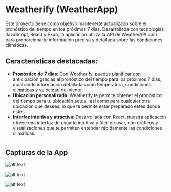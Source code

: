 # Weatherify (WeatherApp)

Este proyecto tiene como objetivo mantenerte actualizado sobre el pronóstico del tiempo en los próximos 7 días. Desarrollada con tecnologías JavaScript, React y Expo, la aplicación utiliza la API de WeatherAPI.com para proporcionarte información precisa y detallada sobre las condiciones climáticas.

## Características destacadas:
- **Pronóstico de 7 días**: Con Weatherify, puedes planificar con anticipación gracias al pronóstico del tiempo para los próximos 7 días, mostrando información detallada como temperatura, condiciones climáticas y velocidad del viento.
- **Ubicación personalizada**: Weatherify te permite obtener el pronóstico del tiempo para tu ubicación actual, así como para cualquier otra ubicación que desees, lo que te permite estar preparado estés donde estés.
- **Interfaz intuitiva y atractiva**: Desarrollada con React, nuestra aplicación ofrece una interfaz de usuario intuitiva y fácil de usar, con gráficos y visualizaciones que te permiten entender rápidamente las condiciones climáticas.

#

## Capturas de la App

![alt text](https://r2.easyimg.io/t79vjq9sk/1.png)

![alt text](https://r2.easyimg.io/t79vjq9sk/2.png)

![alt text](https://r2.easyimg.io/t79vjq9sk/3.png)
